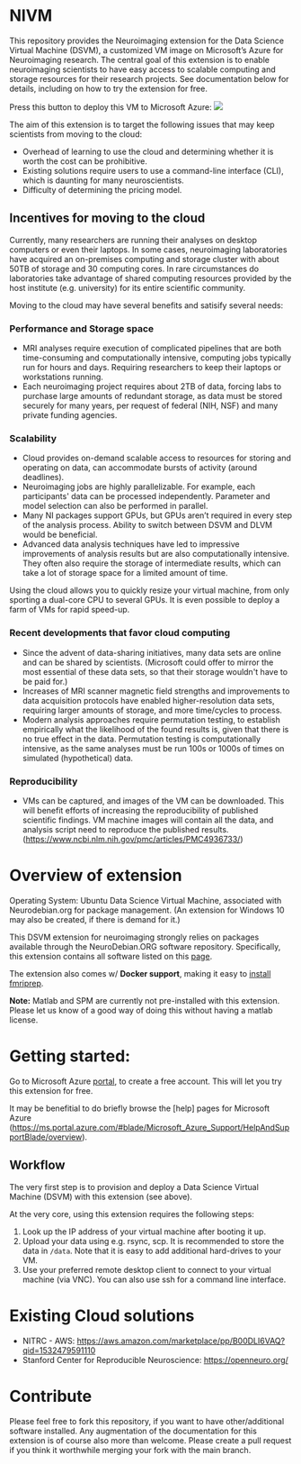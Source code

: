 # NIVM

This repository provides the Neuroimaging extension for the Data Science Virtual Machine (DSVM), a customized VM image on Microsoft’s Azure for Neuroimaging research. The central goal of this extension is to enable neuroimaging scientists to have easy access to scalable computing and storage resources for their research projects. See documentation below for details, including on how to try the extension for free.

Press this button to deploy this VM to Microsoft Azure: <a href="https://portal.azure.com/#create/Microsoft.Template/uri/https%3A%2F%2Fraw.githubusercontent.com%2Fwmpauli%2FNIVM%2Fmaster%2Fazuredeploy.json" target="_blank"><img src="http://azuredeploy.net/deploybutton.png"/></a>


The aim of this extension is to target the following issues that may keep scientists from moving to the cloud:
- Overhead of learning to use the cloud and determining whether it is worth the cost can be prohibitive.
- Existing solutions require users to use a command-line interface (CLI), which is daunting for many neuroscientists.
- Difficulty of determining the pricing model.


## Incentives for moving to the cloud

Currently, many researchers are running their analyses on desktop computers or even their laptops. In some cases, neuroimaging laboratories have acquired an on-premises computing and storage cluster with about 50TB of storage and 30 computing cores. In rare circumstances do laboratories take advantage of shared computing resources provided by the host institute (e.g. university) for its entire scientific community. 

Moving to the cloud may have several benefits and satisify several needs:


### Performance and Storage space

- MRI analyses require execution of complicated pipelines that are both time-consuming and computationally intensive, computing jobs typically run for hours and days. Requiring researchers to keep their laptops or workstations running.
- Each neuroimaging project requires about 2TB of data, forcing labs to purchase large amounts of redundant storage, as data must be stored securely for many years, per request of federal (NIH, NSF) and many private funding agencies.


### Scalability

- Cloud provides on-demand scalable access to resources for storing and operating on data, can accommodate bursts of activity (around deadlines). 
- Neuroimaging jobs are highly parallelizable. For example, each participants' data can be processed independently. Parameter and model selection can also be performed in parallel.
- Many NI packages support GPUs, but GPUs aren’t required in every step of the analysis process. Ability to switch between DSVM and DLVM would be beneficial.
- Advanced data analysis techniques have led to impressive improvements of analysis results but are also computationally intensive. They often also require the storage of intermediate results, which can take a lot of storage space for a limited amount of time.

Using the cloud allows you to quickly resize your virtual machine, from only sporting a dual-core CPU to several GPUs.  It is even possible to deploy a farm of VMs for rapid speed-up.


### Recent developments that favor cloud computing

- Since the advent of data-sharing initiatives, many data sets are online and can be shared by scientists. (Microsoft could offer to mirror the most essential of these data sets, so that their storage wouldn't have to be paid for.)
- Increases of MRI scanner magnetic field strengths and improvements to data acquisition protocols have enabled higher-resolution data sets, requiring larger amounts of storage, and more time/cycles to process.
- Modern analysis approaches require permutation testing, to establish empirically what the likelihood of the found results is, given that there is no true effect in the data. Permutation testing is computationally intensive, as the same analyses must be run 100s or 1000s of times on simulated (hypothetical) data.


### Reproducibility

- VMs can be captured, and images of the VM can be downloaded. This will benefit efforts of increasing the reproducibility of published scientific findings. VM machine images will contain all the data, and analysis script need to reproduce the published results. (https://www.ncbi.nlm.nih.gov/pmc/articles/PMC4936733/)


# Overview of extension

Operating System: Ubuntu Data Science Virtual Machine, associated with Neurodebian.org for package management. (An extension for Windows 10 may also be created, if there is demand for it.)
 
This DSVM extension for neuroimaging strongly relies on packages available through the NeuroDebian.ORG software repository. Specifically, this extension contains all software listed on this [page](http://neuro.debian.net/pkglists/toc_pkgs_for_field_mri.html#toc-pkgs-for-field-mri). 

The extension also comes w/ **Docker support**, making it easy to [install fmriprep](https://fmriprep.readthedocs.io/en/latest/installation.html). 

**Note:** Matlab and SPM are currently not pre-installed with this extension.  Please let us know of a good way of doing this without having a matlab license.


# Getting started: 

Go to Microsoft Azure [portal](http://portal.azure.com), to create a free account. This will let you try this extension for free. 

It may be benefitial to do briefly browse the [help] pages for Microsoft Azure (https://ms.portal.azure.com/#blade/Microsoft_Azure_Support/HelpAndSupportBlade/overview).

## Workflow

The very first step is to provision and deploy a Data Science Virtual Machine (DSVM) with this extension (see above).
 
At the very core, using this extension requires the following steps:
1. Look up the IP address of your virtual machine after booting it up.
2. Upload your data using e.g. rsync, scp. It is recommended to store the data in `/data`. Note that it is easy to add additional hard-drives to your VM.
3. Use your preferred remote desktop client to connect to your virtual machine (via VNC). You can also use ssh for a command line interface.

# Existing Cloud solutions 

- NITRC - AWS: https://aws.amazon.com/marketplace/pp/B00DLI6VAQ?qid=1532479591110
- Stanford Center for Reproducible Neuroscience: https://openneuro.org/

# Contribute

Please feel free to fork this repository, if you want to have other/additional software installed. Any augmentation of the documentation for this extension is of course also more than welcome. Please create a pull request if you think it worthwhile merging your fork with the main branch.
